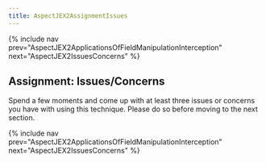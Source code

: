 ```yaml
---
title: AspectJEX2AssignmentIssues
---
```

{% include nav prev="AspectJEX2ApplicationsOfFieldManipulationInterception" next="AspectJEX2IssuesConcerns" %}

## Assignment: Issues/Concerns
Spend a few moments and come up with at least three issues or concerns you have with using this technique. Please do so before moving to the next section.

{% include nav prev="AspectJEX2ApplicationsOfFieldManipulationInterception" next="AspectJEX2IssuesConcerns" %}

